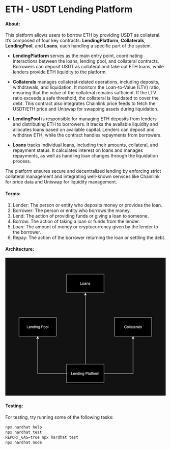 # ETH - USDT Lending Platform

#### About:

This platform allows users to borrow ETH by providing USDT as collateral. It’s composed of four key contracts: **LendingPlatform**, **Collaterals**, **LendingPool**, and **Loans**, each handling a specific part of the system.

- **LendingPlatform** serves as the main entry point, coordinating interactions between the loans, lending pool, and collateral contracts. Borrowers can deposit USDT as collateral and take out ETH loans, while lenders provide ETH liquidity to the platform.
  
- **Collaterals** manages collateral-related operations, including deposits, withdrawals, and liquidation. It monitors the Loan-to-Value (LTV) ratio, ensuring that the value of the collateral remains sufficient. If the LTV ratio exceeds a safe threshold, the collateral is liquidated to cover the debt. This contract also integrates Chainlink price feeds to fetch the USDT/ETH price and Uniswap for swapping assets during liquidation.

- **LendingPool** is responsible for managing ETH deposits from lenders and distributing ETH to borrowers. It tracks the available liquidity and allocates loans based on available capital. Lenders can deposit and withdraw ETH, while the contract handles repayments from borrowers.

- **Loans** tracks individual loans, including their amounts, collateral, and repayment status. It calculates interest on loans and manages repayments, as well as handling loan changes through the liquidation process.

The platform ensures secure and decentralized lending by enforcing strict collateral management and integrating well-known services like Chainlink for price data and Uniswap for liquidity management.


#### Terms:

1.	Lender: The person or entity who deposits money or provides the loan.
2.	Borrower: The person or entity who borrows the money.
3.	Lend: The action of providing funds or giving a loan to someone.
4.	Borrow: The action of taking a loan or funds from the lender.
5.	Loan: The amount of money or cryptocurrency given by the lender to the borrower.
6.	Repay: The action of the borrower returning the loan or settling the debt.


#### Architecture:
![Architecture Diagram](https://github.com/ATikadze/ETH-Lending-Platform/blob/b4c27f8004d4fd78b34f14e1c6fecf3b184597e9/assets/Architecture.png)


#### Testing:
For testing, try running some of the following tasks:

```shell
npx hardhat help
npx hardhat test
REPORT_GAS=true npx hardhat test
npx hardhat node
```
